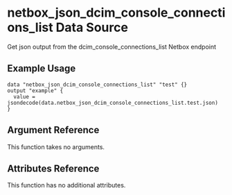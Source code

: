 # netbox\_json\_dcim\_console\_connections\_list Data Source

Get json output from the dcim_console_connections_list Netbox endpoint

## Example Usage

```hcl
data "netbox_json_dcim_console_connections_list" "test" {}
output "example" {
  value = jsondecode(data.netbox_json_dcim_console_connections_list.test.json)
}
```

## Argument Reference

This function takes no arguments.

## Attributes Reference

This function has no additional attributes.

